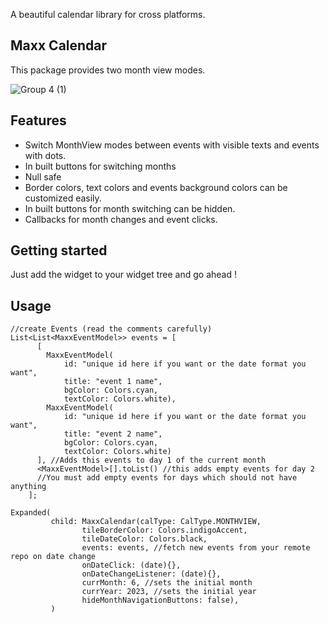 A beautiful calendar library for cross platforms.

## Maxx Calendar

This package provides two month view modes.

![Group 4 (1)](https://user-images.githubusercontent.com/64951609/247869785-47fa9aa8-c91a-420a-bebc-b00ae5082cc8.png)



## Features

- Switch MonthView modes between events with visible texts and events with dots.
- In built buttons for switching months
- Null safe
- Border colors, text colors and events background colors can be customized easily.
- In built buttons for month switching can be hidden.
- Callbacks for month changes and event clicks.

## Getting started

Just add the widget to your widget tree and go ahead !

## Usage

```
//create Events (read the comments carefully)
List<List<MaxxEventModel>> events = [
      [
        MaxxEventModel(
            id: "unique id here if you want or the date format you want",
            title: "event 1 name",
            bgColor: Colors.cyan,
            textColor: Colors.white),
        MaxxEventModel(
            id: "unique id here if you want or the date format you want",
            title: "event 2 name",
            bgColor: Colors.cyan,
            textColor: Colors.white)
      ], //Adds this events to day 1 of the current month
      <MaxxEventModel>[].toList() //this adds empty events for day 2
      //You must add empty events for days which should not have anything
    ];

Expanded(
         child: MaxxCalendar(calType: CalType.MONTHVIEW,
                tileBorderColor: Colors.indigoAccent,
                tileDateColor: Colors.black,
                events: events, //fetch new events from your remote repo on date change
                onDateClick: (date){},
                onDateChangeListener: (date){},
                currMonth: 6, //sets the initial month
                currYear: 2023, //sets the initial year
                hideMonthNavigationButtons: false),
         )
```



